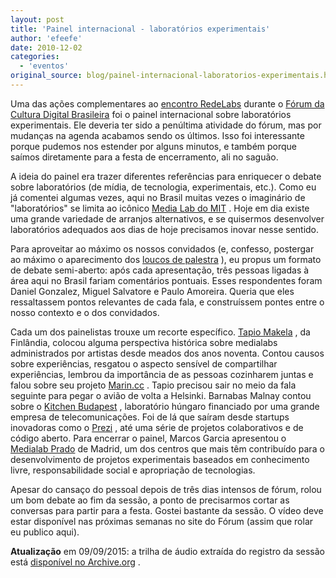 ```yaml
---
layout: post
title: 'Painel internacional - laboratórios experimentais'
author: 'efeefe'
date: 2010-12-02
categories:
  - 'eventos'
original_source: blog/painel-internacional-laboratorios-experimentais.html
---
```


Uma das ações complementares ao [encontro RedeLabs](http://culturadigital.br/redelabs/2010/11/encontro-redelabs-como-foi/) durante o [Fórum da Cultura Digital Brasileira](http://culturadigital.br/forum2010) foi o painel internacional sobre laboratórios experimentais. Ele deveria ter sido a penúltima atividade do fórum, mas por mudanças na agenda acabamos sendo os últimos. Isso foi interessante porque pudemos nos estender por alguns minutos, e também porque saímos diretamente para a festa de encerramento, ali no saguão.

A ideia do painel era trazer diferentes referências para enriquecer o debate sobre laboratórios (de mídia, de tecnologia, experimentais, etc.). Como eu já comentei algumas vezes, aqui no Brasil muitas vezes o imaginário de \"laboratórios\" se limita ao icônico [Media Lab do MIT](http://media.mit.edu/) . Hoje em dia existe uma grande variedade de arranjos alternativos, e se quisermos desenvolver laboratórios adequados aos dias de hoje precisamos inovar nesse sentido.

Para aproveitar ao máximo os nossos convidados (e, confesso, postergar ao máximo o aparecimento dos [loucos de palestra](http://revistapiaui.estadao.com.br/edicao_49/artigo_1427/O_louco_de_palestra.aspx) ), eu propus um formato de debate semi-aberto: após cada apresentação, três pessoas ligadas à área aqui no Brasil fariam comentários pontuais. Esses respondentes foram Daniel Gonzalez, Miguel Salvatore e Paulo Amoreira. Queria que eles ressaltassem pontos relevantes de cada fala, e construíssem pontes entre o nosso contexto e o dos convidados.

Cada um dos painelistas trouxe um recorte específico. [Tapio Makela](http://tapio.translocal.net/) , da Finlândia, colocou alguma perspectiva histórica sobre medialabs administrados por artistas desde meados dos anos noventa. Contou causos sobre experiências, resgatou o aspecto sensível de compartilhar experiências, lembrou da importância de as pessoas cozinharem juntas e falou sobre seu projeto [Marin.cc](http://marin.cc/) . Tapio precisou sair no meio da fala seguinte para pegar o avião de volta a Helsinki. Barnabas Malnay contou sobre o [Kitchen Budapest](http://www.kitchenbudapest.hu/en) , laboratório húngaro financiado por uma grande empresa de telecomunicações. Foi de lá que saíram desde startups inovadoras como o [Prezi](http://prezi.com/) , até uma série de projetos colaborativos e de código aberto. Para encerrar o painel, Marcos Garcia apresentou o [Medialab Prado](http://medialab-prado.es/) de Madrid, um dos centros que mais têm contribuído para o desenvolvimento de projetos experimentais baseados em conhecimento livre, responsabilidade social e apropriação de tecnologias.

Apesar do cansaço do pessoal depois de três dias intensos de fórum, rolou um bom debate ao fim da sessão, a ponto de precisarmos cortar as conversas para partir para a festa. Gostei bastante da sessão. O vídeo deve estar disponível nas próximas semanas no site do Fórum (assim que rolar eu publico aqui).

**Atualização** em 09/09/2015: a trilha de áudio extraída do registro da sessão está [disponível no Archive.org](https://archive.org/details/cdbr-labs-experimentais) .
